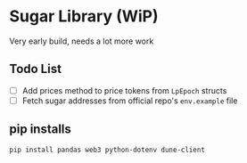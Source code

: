 # Sugar Library (WiP)

Very early build, needs a lot more work

## Todo List

- [ ] Add prices method to price tokens from `LpEpoch` structs
- [ ] Fetch sugar addresses from official repo's `env.example` file

## pip installs

```bash
pip install pandas web3 python-dotenv dune-client
```

